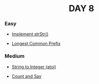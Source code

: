 <h1 align="center"> 
DAY 8
</h1>

### Easy

- [Implement strStr()](https://github.com/asthakri50/100_DAYS_OF_CODE/blob/main/Day8/2.java)

- [Longest Common Prefix](https://github.com/asthakri50/100_DAYS_OF_CODE/blob/main/Day8/4.java)

### Medium

- [String to Integer (atoi)](https://github.com/asthakri50/100_DAYS_OF_CODE/blob/main/Day8/1.java)

- [Count and Say](https://github.com/asthakri50/100_DAYS_OF_CODE/blob/main/Day8/3.java)
